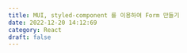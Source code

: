```yaml
---
title: MUI, styled-component 를 이용하여 Form 만들기
date: 2022-12-20 14:12:69
category: React
draft: false
---
```


